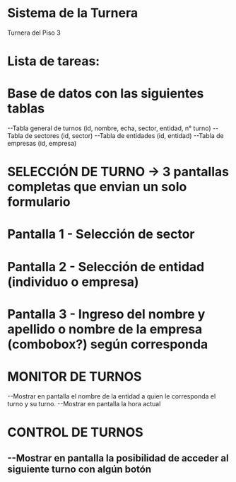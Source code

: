 # Sistema de la Turnera
Turnera del Piso 3

# Lista de tareas:

# Base de datos con las siguientes tablas
--Tabla general de turnos (id, nombre, echa, sector, entidad, n° turno)
--Tabla de sectores (id, sector)
--Tabla de entidades (id, entidad)
--Tabla de empresas (id, empresa)

# SELECCIÓN DE TURNO -> 3 pantallas completas que envian un solo formulario
# Pantalla 1 - Selección de sector
# Pantalla 2 - Selección de entidad (individuo o empresa)
# Pantalla 3 - Ingreso del nombre y apellido o nombre de la empresa (combobox?) según corresponda

# MONITOR DE TURNOS
--Mostrar en pantalla el nombre de la entidad a quien le corresponda el turno y su turno.
--Mostrar en pantalla la hora actual

# CONTROL DE TURNOS
--Mostrar en pantalla la posibilidad de acceder al siguiente turno con algún botón
----
